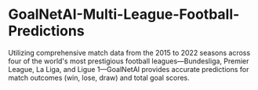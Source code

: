 # GoalNetAI-Multi-League-Football-Predictions
 Utilizing comprehensive match data from the 2015 to 2022 seasons across four of the world's most prestigious football leagues—Bundesliga, Premier League, La Liga, and Ligue 1—GoalNetAI provides accurate predictions for match outcomes (win, lose, draw) and total goal scores.
